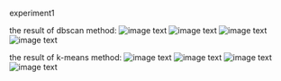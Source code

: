 experiment1

the result of dbscan method:
![image text](https://github.com/thekey-art/Course_PR_17/tree/master/students/junlunXiao/experiment1/image/dbscan-mix.png)
![image text](https://github.com/thekey-art/Course_PR_17/tree/master/students/junlunXiao/experiment1/image/dbscan-R15.png)
![image text](https://github.com/thekey-art/Course_PR_17/tree/master/students/junlunXiao/experiment1/image/dbscan-aggregation.png)
![image text](https://github.com/thekey-art/Course_PR_17/tree/master/students/junlunXiao/experiment1/image/dbscan-flame.png)

the result of k-means method:
![image text](https://github.com/thekey-art/Course_PR_17/tree/master/students/junlunXiao/experiment1/image/k-means-mix.png)
![image text](https://github.com/thekey-art/Course_PR_17/tree/master/students/junlunXiao/experiment1/image/k-means-R15.png)
![image text](https://github.com/thekey-art/Course_PR_17/tree/master/students/junlunXiao/experiment1/image/k-means-aggregation.png)
![image text](https://github.com/thekey-art/Course_PR_17/tree/master/students/junlunXiao/experiment1/image/k-means-flame.png)
